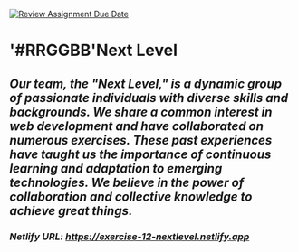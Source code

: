 [![Review Assignment Due Date](https://classroom.github.com/assets/deadline-readme-button-24ddc0f5d75046c5622901739e7c5dd533143b0c8e959d652212380cedb1ea36.svg)](https://classroom.github.com/a/fqpmhemc)

# **'#RRGGBB'Next Level**

## *Our team, the "Next Level," is a dynamic group of passionate individuals with diverse skills and backgrounds. We share a common interest in web development and have collaborated on numerous exercises. These past experiences have taught us the importance of continuous learning and adaptation to emerging technologies. We believe in the power of collaboration and collective knowledge to achieve great things.*

### ***Netlify URL: https://exercise-12-nextlevel.netlify.app***